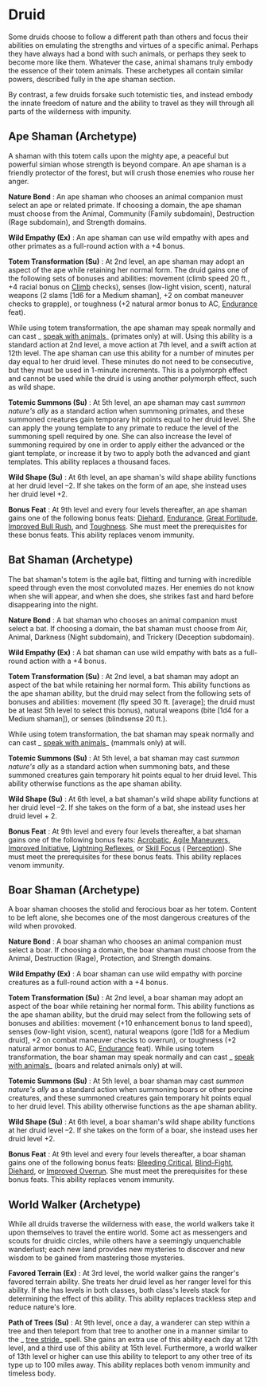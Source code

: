 # Druid

Some druids choose to follow a different path than others and focus their abilities on emulating the strengths and virtues of a specific animal. Perhaps they have always had a bond with such animals, or perhaps they seek to become more like them. Whatever the case, animal shamans truly embody the essence of their totem animals. These archetypes all contain similar powers, described fully in the ape shaman section.

By contrast, a few druids forsake such totemistic ties, and instead embody the innate freedom of nature and the ability to travel as they will through all parts of the wilderness with impunity.

## Ape Shaman (Archetype)

A shaman with this totem calls upon the mighty ape, a peaceful but powerful simian whose strength is beyond compare. An ape shaman is a friendly protector of the forest, but will crush those enemies who rouse her anger.

**Nature Bond** : An ape shaman who chooses an animal companion must select an ape or related primate. If choosing a domain, the ape shaman must choose from the Animal, Community (Family subdomain), Destruction (Rage subdomain), and Strength domains.

**Wild Empathy (Ex)** : An ape shaman can use wild empathy with apes and other primates as a full-round action with a +4 bonus.

**Totem Transformation (Su)** : At 2nd level, an ape shaman may adopt an aspect of the ape while retaining her normal form. The druid gains one of the following sets of bonuses and abilities: movement (climb speed 20 ft., +4 racial bonus on [Climb](/pathfinderRPG/prd/skills/climb.html#_climb) checks), senses (low-light vision, scent), natural weapons (2 slams [1d6 for a Medium shaman], +2 on combat maneuver checks to grapple), or toughness (+2 natural armor bonus to AC, [Endurance](/pathfinderRPG/prd/feats.html#_endurance) feat).

While using totem transformation, the ape shaman may speak normally and can cast _ [speak with animals](/pathfinderRPG/prd/spells/speakWithAnimals.html#_speak-with-animals)_ (primates only) at will. Using this ability is a standard action at 2nd level, a move action at 7th level, and a swift action at 12th level. The ape shaman can use this ability for a number of minutes per day equal to her druid level. These minutes do not need to be consecutive, but they must be used in 1-minute increments. This is a polymorph effect and cannot be used while the druid is using another polymorph effect, such as wild shape.

**Totemic Summons (Su)** : At 5th level, an ape shaman may cast _summon nature's ally_ as a standard action when summoning primates, and these summoned creatures gain temporary hit points equal to her druid level. She can apply the young template to any primate to reduce the level of the summoning spell required by one. She can also increase the level of summoning required by one in order to apply either the advanced or the giant template, or increase it by two to apply both the advanced and giant templates. This ability replaces a thousand faces.

**Wild Shape (Su)** : At 6th level, an ape shaman's wild shape ability functions at her druid level –2. If she takes on the form of an ape, she instead uses her druid level +2.

**Bonus Feat** : At 9th level and every four levels thereafter, an ape shaman gains one of the following bonus feats: [Diehard](/pathfinderRPG/prd/feats.html#_diehard), [Endurance](/pathfinderRPG/prd/feats.html#_endurance), [Great Fortitude](/pathfinderRPG/prd/feats.html#_great-fortitude), [Improved Bull Rush](/pathfinderRPG/prd/feats.html#_improved-bull-rush), and [Toughness](/pathfinderRPG/prd/feats.html#_toughness). She must meet the prerequisites for these bonus feats. This ability replaces venom immunity.

## Bat Shaman (Archetype)

The bat shaman's totem is the agile bat, flitting and turning with incredible speed through even the most convoluted mazes. Her enemies do not know when she will appear, and when she does, she strikes fast and hard before disappearing into the night.

**Nature Bond** : A bat shaman who chooses an animal companion must select a bat. If choosing a domain, the bat shaman must choose from Air, Animal, Darkness (Night subdomain), and Trickery (Deception subdomain).

**Wild Empathy (Ex)** : A bat shaman can use wild empathy with bats as a full-round action with a +4 bonus.

**Totem Transformation (Su)** : At 2nd level, a bat shaman may adopt an aspect of the bat while retaining her normal form. This ability functions as the ape shaman ability, but the druid may select from the following sets of bonuses and abilities: movement (fly speed 30 ft. [average]; the druid must be at least 5th level to select this bonus), natural weapons (bite [1d4 for a Medium shaman]), or senses (blindsense 20 ft.).

While using totem transformation, the bat shaman may speak normally and can cast _ [speak with animals](/pathfinderRPG/prd/spells/speakWithAnimals.html#_speak-with-animals)_ (mammals only) at will.

**Totemic Summons (Su)** : At 5th level, a bat shaman may cast _summon nature's ally_ as a standard action when summoning bats, and these summoned creatures gain temporary hit points equal to her druid level. This ability otherwise functions as the ape shaman ability.

**Wild Shape (Su)** : At 6th level, a bat shaman's wild shape ability functions at her druid level –2. If she takes on the form of a bat, she instead uses her druid level + 2.

**Bonus Feat** : At 9th level and every four levels thereafter, a bat shaman gains one of the following bonus feats: [Acrobatic](/pathfinderRPG/prd/feats.html#_acrobatic), [Agile Maneuvers](/pathfinderRPG/prd/feats.html#_agile-maneuvers), [Improved Initiative](/pathfinderRPG/prd/feats.html#_improved-initiative), [Lightning Reflexes](/pathfinderRPG/prd/feats.html#_lightning-reflexes), or [Skill Focus](/pathfinderRPG/prd/feats.html#_skill-focus) ( [Perception](/pathfinderRPG/prd/skills/perception.html#_perception)). She must meet the prerequisites for these bonus feats. This ability replaces venom immunity.

## Boar Shaman (Archetype)

A boar shaman chooses the stolid and ferocious boar as her totem. Content to be left alone, she becomes one of the most dangerous creatures of the wild when provoked.

**Nature Bond** : A boar shaman who chooses an animal companion must select a boar. If choosing a domain, the boar shaman must choose from the Animal, Destruction (Rage), Protection, and Strength domains.

**Wild Empathy (Ex)** : A boar shaman can use wild empathy with porcine creatures as a full-round action with a +4 bonus.

**Totem Transformation (Su)** : At 2nd level, a boar shaman may adopt an aspect of the boar while retaining her normal form. This ability functions as the ape shaman ability, but the druid may select from the following sets of bonuses and abilities: movement (+10 enhancement bonus to land speed), senses (low-light vision, scent), natural weapons (gore [1d8 for a Medium druid], +2 on combat maneuver checks to overrun), or toughness (+2 natural armor bonus to AC, [Endurance](/pathfinderRPG/prd/feats.html#_endurance) feat). While using totem transformation, the boar shaman may speak normally and can cast _ [speak with animals](/pathfinderRPG/prd/spells/speakWithAnimals.html#_speak-with-animals)_ (boars and related animals only) at will.

**Totemic Summons (Su)** : At 5th level, a boar shaman may cast _summon nature's ally_ as a standard action when summoning boars or other porcine creatures, and these summoned creatures gain temporary hit points equal to her druid level. This ability otherwise functions as the ape shaman ability.

**Wild Shape (Su)** : At 6th level, a boar shaman's wild shape ability functions at her druid level –2. If she takes on the form of a boar, she instead uses her druid level +2.

**Bonus Feat** : At 9th level and every four levels thereafter, a boar shaman gains one of the following bonus feats: [Bleeding Critical](/pathfinderRPG/prd/feats.html#_bleeding-critical), [Blind-Fight](/pathfinderRPG/prd/feats.html#_blind-fight), [Diehard](/pathfinderRPG/prd/feats.html#_diehard), or [Improved Overrun](/pathfinderRPG/prd/feats.html#_improved-overrun). She must meet the prerequisites for these bonus feats. This ability replaces venom immunity.

## World Walker (Archetype)

While all druids traverse the wilderness with ease, the world walkers take it upon themselves to travel the entire world. Some act as messengers and scouts for druidic circles, while others have a seemingly unquenchable wanderlust; each new land provides new mysteries to discover and new wisdom to be gained from mastering those mysteries.

**Favored Terrain (Ex)** : At 3rd level, the world walker gains the ranger's favored terrain ability. She treats her druid level as her ranger level for this ability. If she has levels in both classes, both class's levels stack for determining the effect of this ability. This ability replaces trackless step and reduce nature's lore.

**Path of Trees (Su)** : At 9th level, once a day, a wanderer can step within a tree and then teleport from that tree to another one in a manner similar to the _ [tree stride](/pathfinderRPG/prd/spells/treeStride.html#_tree-stride)_ spell. She gains an extra use of this ability each day at 12th level, and a third use of this ability at 15th level. Furthermore, a world walker of 13th level or higher can use this ability to teleport to any other tree of its type up to 100 miles away. This ability replaces both venom immunity and timeless body.

